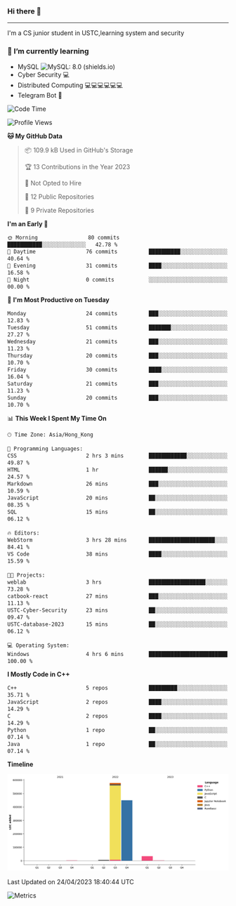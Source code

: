 ### Hi there 👋

<!--
**aozaki-touko/aozaki-touko** is a ✨ _special_ ✨ repository because its `README.md` (this file) appears on your GitHub profile.

Here are some ideas to get you started:

-  ...
- 🌱 I’m currently learning ...
- 👯 I’m looking to collaborate on ...
- 🤔 I’m looking for help with ...
- 💬 Ask me about ...
- 📫 How to reach me: ...
- 😄 Pronouns: ...
- ⚡ Fun fact: ...
-->

---

I'm a CS junior student in USTC,learning system and security



### 🌱 I’m currently learning

- MySQL ![MySQL: 8.0 (shields.io)](https://img.shields.io/badge/MySQL-8.0-blue)
- Cyber Security :computer:
- Distributed Computing :computer::computer::computer::computer::computer::computer:
- Telegram Bot :robot:



<!--START_SECTION:waka-->
![Code Time](http://img.shields.io/badge/Code%20Time-4%20hrs%206%20mins-blue)

![Profile Views](http://img.shields.io/badge/Profile%20Views-160-blue)

**🐱 My GitHub Data** 

> 📦 109.9 kB Used in GitHub's Storage 
 > 
> 🏆 13 Contributions in the Year 2023
 > 
> 🚫 Not Opted to Hire
 > 
> 📜 12 Public Repositories 
 > 
> 🔑 9 Private Repositories 
 > 
**I'm an Early 🐤** 

```text
🌞 Morning                80 commits          ███████████░░░░░░░░░░░░░░   42.78 % 
🌆 Daytime                76 commits          ██████████░░░░░░░░░░░░░░░   40.64 % 
🌃 Evening                31 commits          ████░░░░░░░░░░░░░░░░░░░░░   16.58 % 
🌙 Night                  0 commits           ░░░░░░░░░░░░░░░░░░░░░░░░░   00.00 % 
```
📅 **I'm Most Productive on Tuesday** 

```text
Monday                   24 commits          ███░░░░░░░░░░░░░░░░░░░░░░   12.83 % 
Tuesday                  51 commits          ███████░░░░░░░░░░░░░░░░░░   27.27 % 
Wednesday                21 commits          ███░░░░░░░░░░░░░░░░░░░░░░   11.23 % 
Thursday                 20 commits          ███░░░░░░░░░░░░░░░░░░░░░░   10.70 % 
Friday                   30 commits          ████░░░░░░░░░░░░░░░░░░░░░   16.04 % 
Saturday                 21 commits          ███░░░░░░░░░░░░░░░░░░░░░░   11.23 % 
Sunday                   20 commits          ███░░░░░░░░░░░░░░░░░░░░░░   10.70 % 
```


📊 **This Week I Spent My Time On** 

```text
🕑︎ Time Zone: Asia/Hong_Kong

💬 Programming Languages: 
CSS                      2 hrs 3 mins        ████████████░░░░░░░░░░░░░   49.87 % 
HTML                     1 hr                ██████░░░░░░░░░░░░░░░░░░░   24.57 % 
Markdown                 26 mins             ███░░░░░░░░░░░░░░░░░░░░░░   10.59 % 
JavaScript               20 mins             ██░░░░░░░░░░░░░░░░░░░░░░░   08.35 % 
SQL                      15 mins             ██░░░░░░░░░░░░░░░░░░░░░░░   06.12 % 

🔥 Editors: 
WebStorm                 3 hrs 28 mins       █████████████████████░░░░   84.41 % 
VS Code                  38 mins             ████░░░░░░░░░░░░░░░░░░░░░   15.59 % 

🐱‍💻 Projects: 
weblab                   3 hrs               ██████████████████░░░░░░░   73.28 % 
catbook-react            27 mins             ███░░░░░░░░░░░░░░░░░░░░░░   11.13 % 
USTC-Cyber-Security      23 mins             ██░░░░░░░░░░░░░░░░░░░░░░░   09.47 % 
USTC-database-2023       15 mins             ██░░░░░░░░░░░░░░░░░░░░░░░   06.12 % 

💻 Operating System: 
Windows                  4 hrs 6 mins        █████████████████████████   100.00 % 
```

**I Mostly Code in C++** 

```text
C++                      5 repos             █████████░░░░░░░░░░░░░░░░   35.71 % 
JavaScript               2 repos             ████░░░░░░░░░░░░░░░░░░░░░   14.29 % 
C                        2 repos             ████░░░░░░░░░░░░░░░░░░░░░   14.29 % 
Python                   1 repo              ██░░░░░░░░░░░░░░░░░░░░░░░   07.14 % 
Java                     1 repo              ██░░░░░░░░░░░░░░░░░░░░░░░   07.14 % 
```



**Timeline**

![Lines of Code chart](https://raw.githubusercontent.com/aozaki-touko/aozaki-touko/main/assets/bar_graph.png)


 Last Updated on 24/04/2023 18:40:44 UTC
<!--END_SECTION:waka-->
![Metrics](https://metrics.lecoq.io/aozaki-touko?template=classic&base.header=0&habits=1&languages=1&fortune=1&base=header%2C%20activity%2C%20community%2C%20repositories%2C%20metadata&base.indepth=false&base.hireable=false&base.skip=false&languages=false&languages.limit=8&languages.threshold=0%25&languages.other=false&languages.colors=github&languages.sections=most-used&languages.indepth=false&languages.analysis.timeout=15&languages.analysis.timeout.repositories=7.5&languages.categories=markup%2C%20programming&languages.recent.categories=markup%2C%20programming&languages.recent.load=300&languages.recent.days=14&habits=false&habits.from=200&habits.days=14&habits.facts=true&habits.charts=false&habits.charts.type=classic&habits.trim=false&habits.languages.limit=8&habits.languages.threshold=0%25&fortune=false&config.timezone=Asia%2FHong_Kong)

